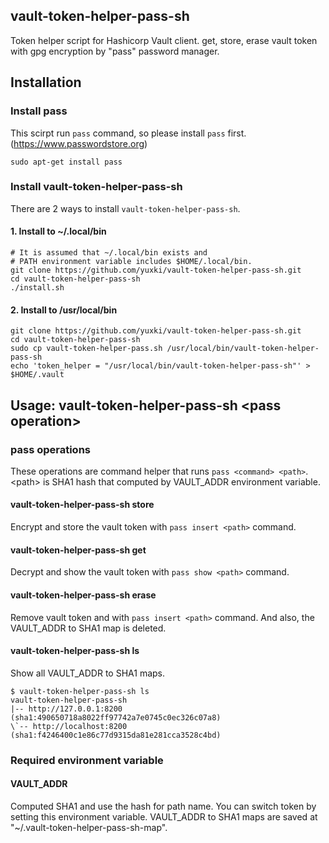## vault-token-helper-pass-sh
Token helper script for Hashicorp Vault client. get, store, erase vault token with gpg encryption by "pass" password manager.

## Installation
### Install pass
This scirpt run `pass` command, so please install `pass` first.\
 (https://www.passwordstore.org)
```
sudo apt-get install pass
```

### Install vault-token-helper-pass-sh
There are 2 ways to install `vault-token-helper-pass-sh`.
#### 1. Install to ~/.local/bin
```
# It is assumed that ~/.local/bin exists and
# PATH environment variable includes $HOME/.local/bin.
git clone https://github.com/yuxki/vault-token-helper-pass-sh.git
cd vault-token-helper-pass-sh
./install.sh
```
#### 2. Install to /usr/local/bin
```
git clone https://github.com/yuxki/vault-token-helper-pass-sh.git
cd vault-token-helper-pass-sh
sudo cp vault-token-helper-pass.sh /usr/local/bin/vault-token-helper-pass-sh 
echo 'token_helper = "/usr/local/bin/vault-token-helper-pass-sh"' > $HOME/.vault 
```

## Usage: vault-token-helper-pass-sh \<pass operation\>
### pass operations
These operations are command helper that runs `pass <command> <path>`.
\<path\> is SHA1 hash that computed by VAULT_ADDR environment variable.

#### vault-token-helper-pass-sh store
Encrypt and store the vault token with `pass insert <path>` command.
#### vault-token-helper-pass-sh get
Decrypt and show the vault token with `pass show <path>` command.
#### vault-token-helper-pass-sh erase
Remove vault token and with `pass insert <path>` command. And also, the VAULT_ADDR to SHA1 map is deleted.
#### vault-token-helper-pass-sh ls
Show all VAULT_ADDR to SHA1 maps.
```
$ vault-token-helper-pass-sh ls
vault-token-helper-pass-sh
|-- http://127.0.0.1:8200 (sha1:490650718a8022ff97742a7e0745c0ec326c07a8)
\`-- http://localhost:8200 (sha1:f4246400c1e86c77d9315da81e281cca3528c4bd)
```
### Required environment variable
#### VAULT_ADDR
Computed SHA1 and use the hash for path name.
You can switch token by setting this environment variable.
VAULT_ADDR to SHA1 maps are saved at \"~/.vault-token-helper-pass-sh-map\".
